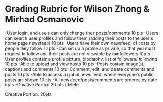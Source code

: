 # Grading Rubric for Wilson Zhong & Mirhad Osmanovic #

-User login, and users can only change their posts/comments 10 pts
-Users can search user profiles and follow them,(adding their posts to the user's home page newsfeed) 10 pts
-Users have their own newsfeed, of posts by people they follow 10 pts
-Can set up a profile as private, so that you must request to follow and their posts are not viewable by nonfollowers 10pts
-User profiles contain a profile picture, biography, list of followers/ following 10 pts
-Able to upload and view posts 10 pts
-Posts contain image(s), captions and comments 10 pts
-Comment, edit, and delete comments and posts 10 pts
-Able to access a global news feed, where everyone's public posts are shown 10 pts
-All newsfeed/posts/comments are ordered by date 5pts
-Creative Portion 20 pts
(delete







Creative Portion: 20pts